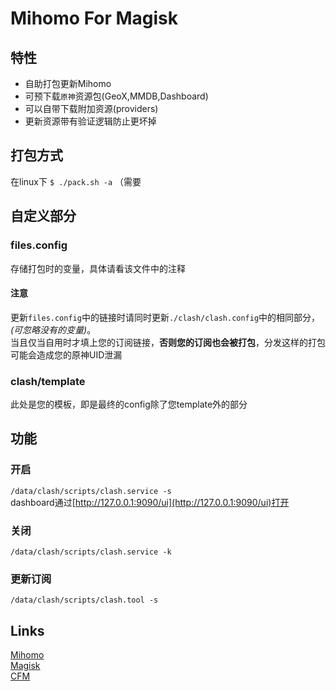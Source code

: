# Mihomo For Magisk
## 特性
- 自助打包更新Mihomo
- 可预下载`原神`资源包(GeoX,MMDB,Dashboard)
- 可以自带下载附加资源(providers)
- 更新资源带有验证逻辑防止更坏掉
## 打包方式
在linux下
`$ ./pack.sh -a`
（需要
## 自定义部分
### files.config
存储打包时的变量，具体请看该文件中的注释  
#### 注意
更新`files.config`中的链接时请同时更新`./clash/clash.config`中的相同部分，*(可忽略没有的变量)*。  
当且仅当自用时才填上您的订阅链接，**否则您的订阅也会被打包**，分发这样的打包可能会造成您的原神UID泄漏  
### clash/template
此处是您的模板，即是最终的config除了您template外的部分
## 功能
### 开启
`/data/clash/scripts/clash.service -s`  
dashboard通过[http://127.0.0.1:9090/ui](http://127.0.0.1:9090/ui)打开
### 关闭
`/data/clash/scripts/clash.service -k`
### 更新订阅
`/data/clash/scripts/clash.tool -s`
## Links
[Mihomo](https://github.com/MetaCubeX/mihomo)  
[Magisk](https://github.com/topjohnwu/Magisk)  
[CFM](https://github.com/taamarin/ClashforMagisk)